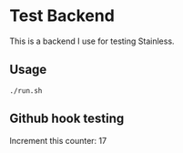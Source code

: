 # Test Backend

This is a backend I use for testing Stainless.

## Usage

```
./run.sh
```

## Github hook testing

Increment this counter: 17
